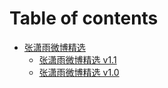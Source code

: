 # Table of contents

* [张潇雨微博精选](README.md)
  * [张潇雨微博精选 v1.1](v1.2/v1.1.md)
  * [张潇雨微博精选 v1.0](v1.2/1.0.md)
